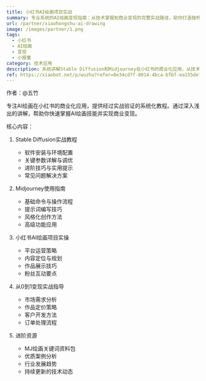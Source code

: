 ```yaml
---
title: 小红书AI绘画项目实战
summary: 专业系统的AI绘画变现指南：从技术掌握到商业变现的完整实战路径，助你打造独特的AI艺术创作
url: /partner/xiaohongshu-ai-drawing
image: /images/partner/1.png
tags:
  - 小红书
  - AI绘画
  - 变现
  - 小报童
category: 技术应用
description: 系统讲解Stable Diffusion和Midjourney在小红书的商业化应用，从技术入门到变现实战的全方位指导。
ref: https://xiaobot.net/p/wuzhu?refer=8e34cd7f-0014-4bca-bfbf-ea155de7c005
---
```


作者：@五竹

专注AI绘画在小红书的商业化应用，提供经过实战验证的系统化教程。通过深入浅出的讲解，帮助你快速掌握AI绘画技能并实现商业变现。

核心内容：

1. Stable Diffusion实战教程
   - 软件安装与环境配置
   - 关键参数详解与调优
   - 进阶技巧与实用提示
   - 常见问题解决方案

2. Midjourney使用指南
   - 基础命令与操作流程
   - 提示词编写技巧
   - 风格化创作方法
   - 高级功能应用

3. 小红书AI绘画项目实操
   - 平台运营策略
   - 内容定位与规划
   - 作品展示技巧
   - 粉丝互动要点

4. 从0到1变现实战指导
   - 市场需求分析
   - 作品定价策略
   - 客户开发方法
   - 订单处理流程

5. 进阶资源
   - MJ绘画关键词资料包
   - 优质案例分析
   - 行业发展趋势
   - 持续更新的技术动态
